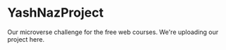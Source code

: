 # YashNazProject
Our microverse challenge for the free web courses. We're uploading our project here.
